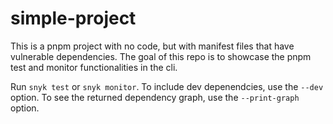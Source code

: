 # simple-project

This is a pnpm project with no code, but with manifest files that have vulnerable dependencies.
The goal of this repo is to showcase the pnpm test and monitor functionalities in the cli.

Run `snyk test` or `snyk monitor`.
To include dev depenendcies, use the `--dev` option.
To see the returned dependency graph, use the `--print-graph` option.
